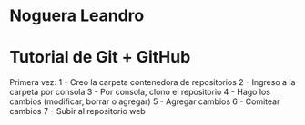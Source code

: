 # Noguera Leandro
# Tutorial de Git + GitHub

Primera vez:
1 - Creo la carpeta contenedora de repositorios
2 - Ingreso a la carpeta por consola
3 - Por consola, clono el repositorio
4 - Hago los cambios (modificar, borrar o agregar)
5 - Agregar cambios
6 - Comitear cambios
7 - Subir al repositorio web
